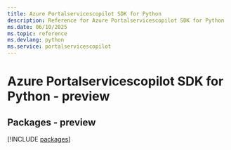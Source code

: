 ```yaml
---
title: Azure Portalservicescopilot SDK for Python
description: Reference for Azure Portalservicescopilot SDK for Python
ms.date: 06/10/2025
ms.topic: reference
ms.devlang: python
ms.service: portalservicescopilot
---
```

# Azure Portalservicescopilot SDK for Python - preview
## Packages - preview
[!INCLUDE [packages](portalservicescopilot-index.md)]